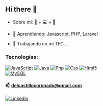 ## Hi there 👋

- Sobre mí: 🎨 + 💻 + 🌼

- 🌱 Aprendiendo: Javascript, PHP, Laravel 
- 💪 Trabajando en mi TFC ...
  

### Tecnologías:

[![JavaScript](https://img.shields.io/badge/JavaScript-F7DF1E?style=for-the-badge&logo=javascript&logoColor=white&labelColor=101010)]()
[![Java](https://img.shields.io/badge/Java-007396?style=for-the-badge&logo=java&logoColor=white&labelColor=101010)]()
[![Php](https://img.shields.io/badge/Php-007396?style=for-the-badge&logo=php&logoColor=white&labelColor=101010)]()
[![Css](https://img.shields.io/badge/Css-007396?style=for-the-badge&logo=css&logoColor=white&labelColor=101010)]()
[![Html5](https://img.shields.io/badge/Html-007396?style=for-the-badge&logo=html&logoColor=white&labelColor=101010)]()
</br>
[![MySQL](https://img.shields.io/badge/MySQL-4479A1?style=for-the-badge&logo=mysql&logoColor=white&labelColor=101010)]()

#### 📫 delcastillocoronado@gmail.com
[![LinkedIn](https://img.shields.io/badge/LinkedIn-Marina_Del_Castillo-0077B5?style=for-the-badge&logo=linkedin&logoColor=white&labelColor=101010)](https://www.linkedin.com/in/marina-del-castillo-coronado/)

<!--
**reenaBit/reenaBit** is a ✨ _special_ ✨ repository because its `README.md` (this file) appears on your GitHub profile.

Here are some ideas to get you started:

- 🔭 I’m currently working on ...
- 🌱 I’m currently learning ...
- 👯 I’m looking to collaborate on ...
- 🤔 I’m looking for help with ...
- 💬 Ask me about ...
- 📫 How to reach me: ...
- 😄 Pronouns: ...
- ⚡ Fun fact: ...
-->
